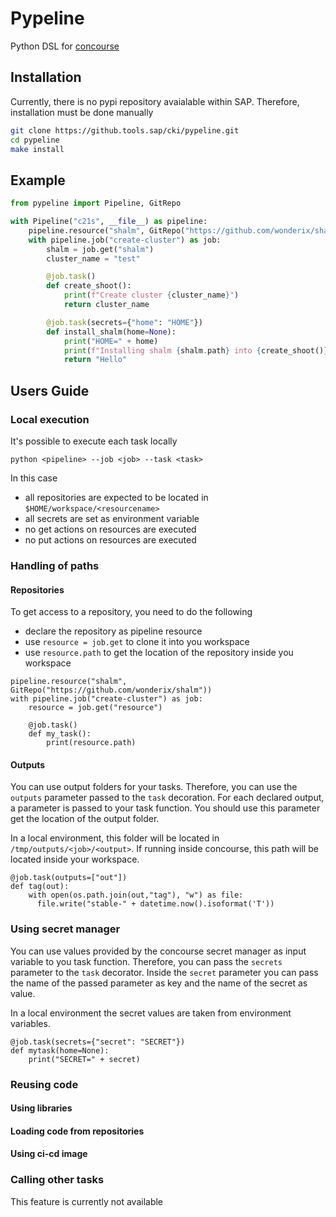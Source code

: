 # Pypeline

Python DSL for [concourse](https://concourse-ci.org/)


## Installation

Currently, there is no pypi repository avaialable within SAP. Therefore, installation must be done manually

```bash
git clone https://github.tools.sap/cki/pypeline.git
cd pypeline
make install
```

## Example

```python
from pypeline import Pipeline, GitRepo

with Pipeline("c21s", __file__) as pipeline:
    pipeline.resource("shalm", GitRepo("https://github.com/wonderix/shalm"))
    with pipeline.job("create-cluster") as job:
        shalm = job.get("shalm")
        cluster_name = "test"

        @job.task()
        def create_shoot():
            print(f"Create cluster {cluster_name}")
            return cluster_name

        @job.task(secrets={"home": "HOME"})
        def install_shalm(home=None):
            print("HOME=" + home)
            print(f"Installing shalm {shalm.path} into {create_shoot()}")
            return "Hello"
```


## Users Guide

### Local execution

It's possible to execute each task locally

```
python <pipeline> --job <job> --task <task>
```

In this case 
* all repositories are expected to be located in `$HOME/workspace/<resourcename>`
* all secrets are set as environment variable
* no get actions on resources are executed
* no put actions on resources are executed

### Handling of paths

#### Repositories

To get access to a repository, you need to do the following
* declare the repository as pipeline resource
* use `resource = job.get` to clone it into you workspace
* use `resource.path` to get the location of the repository inside you workspace

```
pipeline.resource("shalm", GitRepo("https://github.com/wonderix/shalm"))
with pipeline.job("create-cluster") as job:
    resource = job.get("resource")

    @job.task()
    def my_task():
        print(resource.path)
```

#### Outputs

You can use output folders for your tasks. Therefore, you can use the `outputs` parameter passed to the `task` decoration. For each declared output, a parameter is passed to your task function. You should use this parameter get the location of the output folder.

In a local environment, this folder will be located in `/tmp/outputs/<job>/<output>`. If running inside concourse, this path will be located inside your workspace.

```
@job.task(outputs=["out"])
def tag(out):
    with open(os.path.join(out,"tag"), "w") as file:
      file.write("stable-" + datetime.now().isoformat('T'))
```

### Using secret manager

You can use values provided by the concourse secret manager as input variable to you task function. Therefore, you can pass the `secrets` parameter to the `task` decorator. Inside the `secret` parameter you can pass the name of the passed parameter as key and the name of the secret as value.

In a local environment the secret values are taken from environment variables.

```
@job.task(secrets={"secret": "SECRET"})
def mytask(home=None):
    print("SECRET=" + secret)
```

### Reusing code

#### Using libraries

#### Loading code from repositories

#### Using ci-cd image


### Calling other tasks

This feature is currently not available